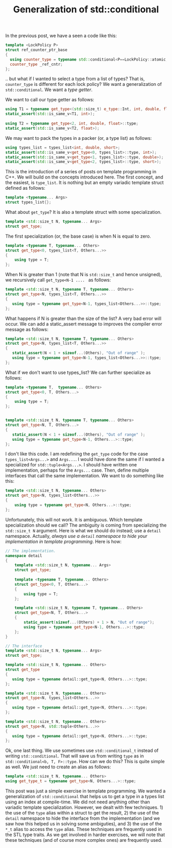 ﻿---
layout: post
title: "Generalization of std::conditional"
categories: C++
keywords: programming; C++
comments: true
---

In the previous post, we have a seen a code like this: 

```cpp
template <LockPolicy P> 
struct ref_counter_ptr_base 
{
  using counter_type = typename std::conditional<P==LockPolicy::atomic, std::atomic<uint32_t>, uint32_t>::type;
  counter_type _ref_cntr; 
};
```

.. but what if I wanted to select a type from a list of types? That is, ``counter_type`` is different for each lock policy? We want a generalization of ``std::conditional``. We want a *type getter*.

We want to call our type getter as follows: 

```cpp
using T1 = typename get_type<(std::size_t) e_type::Int, int, double, float>::type; 
static_assert(std::is_same_v<T1, int>); 
    
using T2 = typename get_type<2, int, double, float>::type; 
static_assert(std::is_same_v<T2, float>);
```

We may want to pack the types in a packer (or, a type list) as follows: 
```cpp
using types_list = types_list<int, double, short>; 
static_assert(std::is_same_v<get_type<0, types_list>::type, int>); 
static_assert(std::is_same_v<get_type<1, types_list>::type, double>);
static_assert(std::is_same_v<get_type<2, types_list>::type, short>);
```

This is the introduction of a series of posts on template programming in C++. We will build on the concepts introduced here. The first concept, and the easiest, is ``type_list``. It is nothing but an empty variadic template struct defined as follows: 

```cpp
template <typename... Args> 
struct types_list{};
```

What about ``get_type``? It is also a template struct with some specialization. 

```cpp
template <std::size_t N, typename... Args> 
struct get_type; 
```

The first specialization (or, the base case) is when N is equal to zero. 

```cpp
template <typename T, typename... Others>
struct get_type<0, types_list<T, Others...>> 
{
    using type = T;    
};
```

When N is greater than 1 (note that N is ``std::size_t`` and hence unsigned), we recursively call ``get_type<N-1 .... `` as follows: 

```cpp
template <std::size_t N, typename T, typename... Others>
struct get_type<N, types_list<T, Others...>>
{
   using type = typename get_type<N-1, types_list<Others...>>::type; 
}; 
```

What happens if N is greater than the size of the list? A very bad error will occur. We can add a static_assert message to improves the compiler error message as follows: 


```cpp
template <std::size_t N, typename T, typename... Others>
struct get_type<N, types_list<T, Others...>>
{
   static_assert(N < 1 + sizeof...(Others), "Out of range" ); 
   using type = typename get_type<N-1, types_list<Others...>>::type; 
}; 
```


What if we don't want to use types_list? We can further specialize as follows: 

```cpp
template <typename T,  typename... Others>
struct get_type<0, T, Others...> 
{
    using type = T;    
};


template <std::size_t N, typename T, typename... Others>
struct get_type<N, T, Others...>
{
   static_assert(N < 1 + sizeof...(Others), "Out of range" );
   using type = typename get_type<N-1, Others...>::type; 
}; 
```

I don't like this code. I am redefining the ``get_type`` code for the case ``types_list<Args...>`` and ``Args...``. I would have done the same if I wanted a specialized for ``std::tuple<Args...>``. I should have written one implementation, perhaps for the ``Args...`` case. Then, define multiple interfaces that call the same implementation. We want to do something like this: 

```cpp
template <std::size_t N, typename... Others>
struct get_type<N, types_list<Others...>>
{
    using type = typename get_type<N, Others...>::type; 
}; 
```

Unfortunately, this will not work. It is ambiguous. Which template specialization should we call? The ambiguity is coming from specializing the ``std::size_t N`` argument. Here is what we should do instead; use a ``detail`` namespace. Actually, *always use a ``detail`` namespace to hide your implementation in template programming*. Here is how: 

```cpp
// The implementation. 
namespace detail
{
    template <std::size_t N, typename... Args> 
    struct get_type;
    
    template <typename T, typename... Others>
    struct get_type<0, T, Others...> 
    {
        using type = T;    
    };

    template <std::size_t N, typename T, typename... Others>
    struct get_type<N, T, Others...>
    {
        static_assert(sizeof...(Others) + 1 > N, "Out of range"); 
        using type = typename get_type<N-1, Others...>::type; 
    }; 
}

// The interface
template <std::size_t N, typename... Args> 
struct get_type; 

template <std::size_t N, typename... Others>
struct get_type
{
   using type = typename detail::get_type<N, Others...>::type;  
};

template <std::size_t N, typename... Others>
struct get_type<N, types_list<Others...>>
{
   using type = typename detail::get_type<N, Others...>::type; 
}; 

template <std::size_t N, typename... Others>
struct get_type<N, std::tuple<Others...>>
{
   using type = typename detail::get_type<N, Others...>::type; 
}; 
```

Ok, one last thing. We use sometimes use ``std::conditional_t`` instead of writing ``std::conditional``. That will save us from writing ``type`` as in ``std::conditional<b, T, F>::type``. How can we do this? This is quite simple as well. We just need to create an alias as follows: 

```cpp
template <std::size_t N, typename... Others> 
using get_type_t = typename get_type<N, Others...>::type; 
```

This post was just a simple exercise in template programming. We wanted a generalization of ``std::conditional`` that helps us to get a type in a types list using an index at compile-time. We did not need anything other than variadic template specialization. However, we dealt with few techniques. 1) the use of the ``type`` alias within a struct to get the result, 2) the use of the ``detail`` namespace to hide the interface from the implementation (and we saw how this helped us in solving some ambiguties), and 3) the use of the ``*_t`` alias to access the ``type`` alias.  These techniques are frequently used in the STL type traits. As we get involved in harder exercises, we will note that these techniques (and of course more complex ones) are frequently used. 

